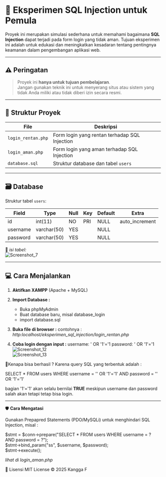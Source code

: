 # 🧪 Eksperimen SQL Injection untuk Pemula

Proyek ini merupakan simulasi sederhana untuk memahami bagaimana **SQL Injection** dapat terjadi pada form login yang tidak aman. Tujuan eksperimen ini adalah untuk edukasi dan meningkatkan kesadaran tentang pentingnya keamanan dalam pengembangan aplikasi web.

---

## ⚠️ Peringatan
> Proyek ini **hanya untuk tujuan pembelajaran**.  
> Jangan gunakan teknik ini untuk menyerang situs atau sistem yang tidak Anda miliki atau tidak diberi izin secara resmi.

---

## 📁 Struktur Proyek

| File          | Deskripsi                                   |
|---------------|----------------------------------------------|
| `login_rentan.php`   | Form login yang rentan terhadap SQL Injection |
| `login_aman.php`   | Form login yang aman terhadap SQL Injection |
| `database.sql`| Struktur database dan tabel `users`          |

---

## 🗃️ Database

Struktur tabel `users`:

| Field    | Type        | Null | Key | Default | Extra          |
|----------|-------------|------|-----|---------|----------------|
| id       | int(11)     | NO   | PRI | NULL    | auto_increment |
| username | varchar(50) | YES  |     | NULL    |                |
| password | varchar(50) | YES  |     | NULL    |                |


📸 *isi tabel:*  
![Screenshot_7](https://github.com/user-attachments/assets/009a0350-96f6-4c89-8dfe-29f3501eaca0)

---

## 💻 Cara Menjalankan

1. **Aktifkan XAMPP** (Apache + MySQL)
   
2. **Import Database :**
   - Buka phpMyAdmin
   - Buat database baru, misal database_login
   - import database.sql
  
3. **Buka file di browser :**
   contohnya : *http:localhost/eksperimen_sql_injection/login_rentan.php*

4. **Coba login dengan input :**
   username: ' OR '1'='1
   password: ' OR '1'='1
   ![Screenshot_12](https://github.com/user-attachments/assets/a814fcd1-ed2d-4d7d-956c-f3fb4f4ee1ed) <br>
   ![Screenshot_13](https://github.com/user-attachments/assets/48b45287-3a35-49a3-8d32-bf667fb2fe7f)

🤔Kenapa bisa berhasil ? Karena query SQL yang terbentuk adalah :

SELECT * FROM users WHERE username = '' OR '1'='1' AND password = '' OR '1'='1'

bagian '1'='1' akan selalu bernilai **TRUE** meskipun username dan password salah akan tetapi tetap bisa login.

---

🛡️ **Cara Mengatasi**

Gunakan Prepapred Statements (PDO/MySQLi) untuk menghindari SQL Injection, misal :

$stmt = $conn->prepare("SELECT * FROM users WHERE username = ? AND password = ?"); <br>
$stmt->bind_param("ss", $username, $password);<br>
$stmt->execute();<br>

*lihat di login_aman.php*

📜 Lisensi
MIT License © 2025 Kangga F




   


   

  











   
